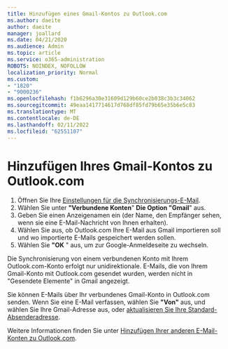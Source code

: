 ```yaml
---
title: Hinzufügen eines Gmail-Kontos zu Outlook.com
ms.author: daeite
author: daeite
manager: joallard
ms.date: 04/21/2020
ms.audience: Admin
ms.topic: article
ms.service: o365-administration
ROBOTS: NOINDEX, NOFOLLOW
localization_priority: Normal
ms.custom:
- "1820"
- "9000236"
ms.openlocfilehash: f1b6296a30e31609d129b60ce2b038c3b3c34062
ms.sourcegitcommit: 49eaa1417714617d768df85fd79b65e35b6e5c83
ms.translationtype: MT
ms.contentlocale: de-DE
ms.lasthandoff: 02/11/2022
ms.locfileid: "62551107"
---
```

# <a name="add-your-gmail-account-to-outlookcom"></a>Hinzufügen Ihres Gmail-Kontos zu Outlook.com

1. Öffnen Sie Ihre [Einstellungen für die Synchronisierungs-E-Mail](https://go.microsoft.com/fwlink/?linkid=875264).
2. Wählen Sie unter **"Verbundene Konten**" **Die Option "Gmail**" aus.
3. Geben Sie einen Anzeigenamen ein (der Name, den Empfänger sehen, wenn sie eine E-Mail-Nachricht von Ihnen erhalten).
4. Wählen Sie aus, ob Outlook.com Ihre E-Mail aus Gmail importieren soll und wo importierte E-Mails gespeichert werden sollen.
5. Wählen Sie **"OK** " aus, um zur Google-Anmeldeseite zu wechseln.

Die Synchronisierung von einem verbundenen Konto mit Ihrem Outlook.com-Konto erfolgt nur unidirektionale. E-Mails, die von Ihrem Gmail-Konto mit Outlook.com gesendet wurden, werden nicht in "Gesendete Elemente" in Gmail angezeigt.

Sie können E-Mails über Ihr verbundenes Gmail-Konto in Outlook.com senden. Wenn Sie eine E-Mail verfassen, wählen Sie **"Von"** aus, und wählen Sie Ihre Gmail-Adresse aus, oder [aktualisieren Sie Ihre Standard-Absenderadresse](https://go.microsoft.com/fwlink/?linkid=875264).

Weitere Informationen finden Sie unter [Hinzufügen Ihrer anderen E-Mail-Konten zu Outlook.com](https://support.office.com/article/c5224df4-5885-4e79-91ba-523aa743f0ba?wt.mc_id=Office_Outlook_com_Alchemy).